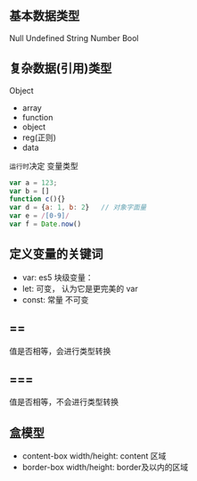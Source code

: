 ## 基本数据类型
Null 
Undefined
String
Number
Bool

## 复杂数据(引用)类型
Object
- array
- function    
- object
- reg(正则)
- data

`运行时`决定  变量类型

```js
var a = 123;
var b = []
function c(){}
var d = {a: 1, b: 2}   // 对象字面量
var e = /[0-9]/
var f = Date.now()
```

## 定义变量的关键词
- var: es5
块级变量：
- let:   可变， 认为它是更完美的 var
- const: 常量   不可变

## ==
值是否相等，会进行类型转换
## ===
值是否相等，不会进行类型转换

## 盒模型
- content-box
width/height: content 区域
- border-box
width/height: border及以内的区域